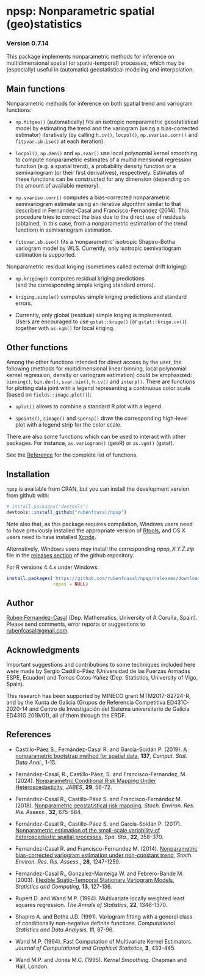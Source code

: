 
<!-- 
README.md is generated from README.Rmd. 
Please edit that file 
-->

# npsp: Nonparametric spatial (geo)statistics

### Version 0.7.14

This package implements nonparametric methods for inference on
multidimensional spatial (or spatio-temporal) processes, which may be
(especially) useful in (automatic) geostatistical modeling and
interpolation.

## Main functions

Nonparametric methods for inference on both spatial trend and variogram
functions:

- `np.fitgeo()` (automatically) fits an isotropic nonparametric
  geostatistical model by estimating the trend and the variogram (using
  a bias-corrected estimator) iteratively (by calling `h.cv()`,
  `locpol()`, `np.svariso.corr()` and `fitsvar.sb.iso()` at each
  iteration).

- `locpol()`, `np.den()` and `np.svar()` use local polynomial kernel
  smoothing to compute nonparametric estimates of a multidimensional
  regression function (e.g. a spatial trend), a probability density
  function or a semivariogram (or their first derivatives),
  respectively. Estimates of these functions can be constructed for any
  dimension (depending on the amount of available memory).

- `np.svariso.corr()` computes a bias-corrected nonparametric
  semivariogram estimate using an iterative algorithm similar to that
  described in Fernandez-Casal and Francisco-Fernandez (2014). This
  procedure tries to correct the bias due to the direct use of residuals
  (obtained, in this case, from a nonparametric estimation of the trend
  function) in semivariogram estimation.

- `fitsvar.sb.iso()` fits a ‘nonparametric’ isotropic Shapiro-Botha
  variogram model by WLS. Currently, only isotropic semivariogram
  estimation is supported.

Nonparametric residual kriging (sometimes called external drift
kriging):

- `np.kriging()` computes residual kriging predictions  
  (and the corresponding simple kriging standard errors).

- `kriging.simple()` computes simple kriging predictions and standard
  errors.

- Currently, only global (residual) simple kriging is implemented.  
  Users are encouraged to use `gstat::krige()` (or `gstat::krige.cv()`)
  together with `as.vgm()` for local kriging.

## Other functions

Among the other functions intended for direct access by the user, the
following (methods for multidimensional linear binning, local polynomial
kernel regression, density or variogram estimation) could be emphasized:
`binning()`, `bin.den()`, `svar.bin()`, `h.cv()` and `interp()`. There
are functions for plotting data joint with a legend representing a
continuous color scale (based on `fields::image.plot()`):

- `splot()` allows to combine a standard R plot with a legend.

- `spoints()`, `simage()` and `spersp()` draw the corresponding
  high-level plot with a legend strip for the color scale.

There are also some functions which can be used to interact with other
packages. For instance, `as.variogram()` (geoR) or `as.vgm()` (gstat).

See the
[Reference](https://rubenfcasal.github.io/npsp/reference/index.html) for
the complete list of functions.

## Installation

`npsp` is available from CRAN, but you can install the development
version from github with:

``` r
# install.packages("devtools")
devtools::install_github("rubenfcasal/npsp")
```

Note also that, as this package requires compilation, Windows users need
to have previously installed the appropriate version of
[Rtools](https://cran.r-project.org/bin/windows/Rtools/), and OS X users
need to have installed
[Xcode](https://apps.apple.com/us/app/xcode/id497799835).

Alternatively, Windows users may install the corresponding
*npsp_X.Y.Z.zip* file in the [releases
section](https://github.com/rubenfcasal/npsp/releases/latest) of the
github repository.

For R versions 4.4.x under Windows:

``` r
install.packages('https://github.com/rubenfcasal/npsp/releases/download/v0.7-14/npsp_0.7-14.zip',
                 repos = NULL)
```

## Author

[Ruben Fernandez-Casal](https://rubenfcasal.github.io) (Dep.
Mathematics, University of A Coruña, Spain). Please send comments, error
reports or suggestions to <rubenfcasal@gmail.com>.

## Acknowledgments

Important suggestions and contributions to some techniques included here
were made by Sergio Castillo-Páez (Universidad de las Fuerzas Armadas
ESPE, Ecuador) and Tomas Cotos-Yañez (Dep. Statistics, University of
Vigo, Spain).

This research has been supported by MINECO grant MTM2017-82724-R, and by
the Xunta de Galicia (Grupos de Referencia Competitiva ED431C-2020-14
and Centro de Investigación del Sistema universitario de Galicia ED431G
2019/01), all of them through the ERDF.

## References

- Castillo-Páez S., Fernández-Casal R. and García-Soidán P. (2019). [A
  nonparametric bootstrap method for spatial
  data](https://doi.org/10.1016/j.csda.2019.01.017), **137**, *Comput.
  Stat. Data Anal.*, 1-15.

- Fernández-Casal, R., Castillo-Páez, S. and Francisco-Fernandez, M.
  (2024). [Nonparametric Conditional Risk Mapping Under
  Heteroscedasticity](https://doi.org/10.1007/s13253-023-00555-0),
  *JABES*, **29**, 56-72.

- Fernández-Casal R., Castillo-Páez S. and Francisco-Fernández M.
  (2018). [Nonparametric geostatistical risk
  mapping](https://doi.org/10.1007/s00477-017-1407-y), *Stoch. Environ.
  Res. Ris. Assess.*, **32**, 675-684.

- Fernández-Casal R., Castillo-Páez S. and García-Soidán P. (2017).
  [Nonparametric estimation of the small-scale variability of
  heteroscedastic spatial
  processes](https://doi.org/10.1016/j.spasta.2017.04.001), *Spa. Sta.*,
  **22**, 358-370.

- Fernandez-Casal R. and Francisco-Fernandez M. (2014). [Nonparametric
  bias-corrected variogram estimation under non-constant
  trend](https://doi.org/10.1007/s00477-013-0817-8), *Stoch. Environ.
  Res. Ris. Assess.*, **28**, 1247-1259.

- Fernandez-Casal R., Gonzalez-Manteiga W. and Febrero-Bande M. (2003).
  [Flexible Spatio-Temporal Stationary Variogram
  Models](https://doi.org/10.1023/A:1023204525046), *Statistics and
  Computing*, **13**, 127-136.

- Rupert D. and Wand M.P. (1994). Multivariate locally weighted least
  squares regression. *The Annals of Statistics*, **22**, 1346-1370.

- Shapiro A. and Botha J.D. (1991). Variogram fitting with a general
  class of conditionally non-negative definite functions. *Computational
  Statistics and Data Analysis*, **11**, 87-96.

- Wand M.P. (1994). Fast Computation of Multivariate Kernel Estimators.
  *Journal of Computational and Graphical Statistics*, **3**, 433-445.

- Wand M.P. and Jones M.C. (1995). *Kernel Smoothing*. Chapman and Hall,
  London.
